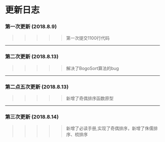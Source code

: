 更新日志
===
### 第一次更新 (2018.8.9)
>>>>> 第一次提交1100行代码
___
### 第二次更新 (2018.8.13)
>>>>> 解决了BogoSort算法的bug
___
### 第二点五次更新 (2018.8.13)
>>>>> 新增了奇偶排序函数原型
___
### 第三次更新 (2018.8.14)
>>>>> 新增了必读手册,实现了奇偶排序，新增了侏儒排序、梳排序
